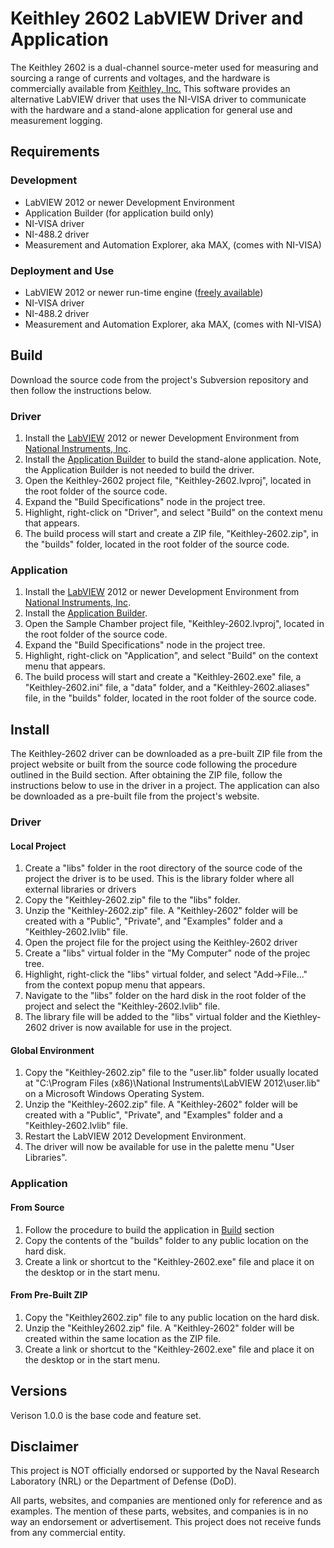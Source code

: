 # Keithley 2602 LabVIEW Driver and Application #

The Keithley 2602 is a dual-channel source-meter used for measuring and sourcing a range of currents and voltages, and the hardware is commercially available from [Keithley, Inc.](http://www.keithley.com) This software provides an alternative LabVIEW driver that uses the NI-VISA driver to communicate with the hardware and a stand-alone application for general use and measurement logging.

## Requirements ##

### Development ###

  * LabVIEW 2012 or newer Development Environment
  * Application Builder (for application build only)
  * NI-VISA driver
  * NI-488.2 driver
  * Measurement and Automation Explorer, aka MAX, (comes with NI-VISA)

### Deployment and Use ###

  * LabVIEW 2012 or newer run-time engine ([freely available](http://joule.ni.com/nidu/cds/view/p/id/3433/lang/en))
  * NI-VISA driver
  * NI-488.2 driver
  * Measurement and Automation Explorer, aka MAX, (comes with NI-VISA)

## Build ##

Download the source code from the project's Subversion repository and then follow the instructions below.

### Driver ###

  1. Install the [LabVIEW](https://www.ni.com/labview) 2012 or newer Development Environment from [National Instruments, Inc](http://www.ni.com).
  1. Install the [Application Builder](http://sine.ni.com/nips/cds/view/p/lang/en/nid/10731) to build the stand-alone application. Note, the Application Builder is not needed to build the driver.
  1. Open the Keithley-2602 project file, "Keithley-2602.lvproj", located in the root folder of the source code.
  1. Expand the "Build Specifications" node in the project tree.
  1. Highlight, right-click on "Driver", and select "Build" on the context menu that appears.
  1. The build process will start and create a ZIP file, "Keithley-2602.zip", in the "builds" folder, located in the root folder of the source code.

### Application ###

  1. Install the [LabVIEW](https://www.ni.com/labview) 2012 or newer Development Environment from [National Instruments, Inc](http://www.ni.com).
  1. Install the [Application Builder](http://sine.ni.com/nips/cds/view/p/lang/en/nid/10731).
  1. Open the Sample Chamber project file, "Keithley-2602.lvproj", located in the root folder of the source code.
  1. Expand the "Build Specifications" node in the project tree.
  1. Highlight, right-click on "Application", and select "Build" on the context menu that appears.
  1. The build process will start and create a "Keithley-2602.exe" file, a "Keithley-2602.ini" file, a "data" folder, and a "Keithley-2602.aliases" file, in the "builds" folder, located in the root folder of the source code.

## Install ##

The Keithley-2602 driver can be downloaded as a pre-built ZIP file from the project website or built from the source code following the procedure outlined in the Build section. After obtaining the ZIP file, follow the instructions below to use in the driver in a project. The application can also be downloaded as a pre-built file from the project's website.

### Driver ###

#### Local Project ####

  1. Create a "libs" folder in the root directory of the source code of the project the driver is to be used. This is the library folder where all external libraries or drivers
  1. Copy the "Keithley-2602.zip" file to the "libs" folder.
  1. Unzip the "Keithley-2602.zip" file. A "Keithley-2602" folder will be created with a "Public", "Private", and "Examples" folder and a "Keithley-2602.lvlib" file.
  1. Open the project file for the project using the Keithley-2602 driver
  1. Create a "libs" virtual folder in the "My Computer" node of the projec tree.
  1. Highlight, right-click the "libs" virtual folder, and select "Add->File..." from the context popup menu that appears.
  1. Navigate to the "libs" folder on the hard disk in the root folder of the project and select the "Keithley-2602.lvlib" file.
  1. The library file will be added to the "libs" virtual folder and the Kiethley-2602 driver is now available for use in the project.

#### Global Environment ####

  1. Copy the "Keithley-2602.zip" file to the "user.lib" folder usually located at "C:\Program Files (x86)\National Instruments\LabVIEW 2012\user.lib" on a Microsoft Windows Operating System.
  1. Unzip the "Keithley-2602.zip" file. A "Keithley-2602" folder will be created with a "Public", "Private", and "Examples" folder and a "Keithley-2602.lvlib" file.
  1. Restart the LabVIEW 2012 Development Environment.
  1. The driver will now be available for use in the palette menu "User Libraries".

### Application ###

#### From Source ####

  1. Follow the procedure to build the application in [Build](Build.md) section
  1. Copy the contents of the "builds" folder to any public location on the hard disk.
  1. Create a link or shortcut to the "Keithley-2602.exe" file and place it on the desktop or in the start menu.

#### From Pre-Built ZIP ####

  1. Copy the "Keithley2602.zip" file to any public location on the hard disk.
  1. Unzip the "Keithley2602.zip" file. A "Keithley-2602" folder will be created within the same location as the ZIP file.
  1. Create a link or shortcut to the "Keithley-2602.exe" file and place it on the desktop or in the start menu.

## Versions ##

Verison 1.0.0 is the base code and feature set.

## Disclaimer ##

This project is NOT officially endorsed or supported by the Naval Research Laboratory (NRL) or the Department of Defense (DoD).

All parts, websites, and companies are mentioned only for reference and as examples. The mention of these parts, websites, and companies is in no way an endorsement or advertisement. This project does not receive funds from any commercial entity.